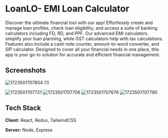 
# LoanLO- EMI Loan Calculator

Discover the ultimate financial tool with our app! Effortlessly create and manage loan profiles, check loan eligibility, and access a suite of banking calculators including FD, RD, and PPF. Our advanced EMI calculators simplify your loan planning, while GST calculators help with tax calculations. Features also include a cash note counter, amount-to-word converter, and SIP calculator. Designed to cover all your financial needs in one place, this app is your go-to solution for accurate and efficient financial management.


## Screenshots
![1723501707804 (1)](https://github.com/user-attachments/assets/3576c1a7-f8ed-4b5e-8793-1e67cba84dfe)


![1723501707721](https://github.com/user-attachments/assets/eb823bed-73c1-424b-b2a8-4317f6d15d5f)
![1723501707706](https://github.com/user-attachments/assets/2b3a6bc2-f0e1-4760-bbef-eb50ab4cbf70)
![1723501707676](https://github.com/user-attachments/assets/3c8f8832-e5ec-4a8b-8923-cb238fb1498b)
![1723501707790](https://github.com/user-attachments/assets/67fd8040-b5a4-462d-980d-bae51e4b7dfc)



## Tech Stack

**Client:** React, Redux, TailwindCSS

**Server:** Node, Express

